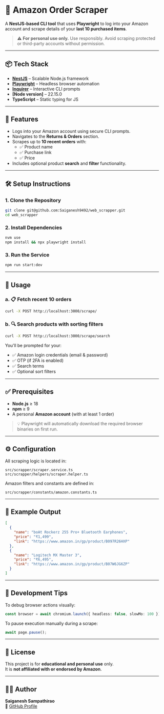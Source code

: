 # 🛒 Amazon Order Scraper

A **NestJS-based CLI tool** that uses **Playwright** to log into your Amazon account and scrape details of your **last 10 purchased items**.

> ⚠️ **For personal use only.** Use responsibly. Avoid scraping protected or third-party accounts without permission.

---

## 📦 Tech Stack

- **[NestJS](https://nestjs.com/)** – Scalable Node.js framework  
- **[Playwright](https://playwright.dev/)** – Headless browser automation  
- **[Inquirer](https://www.npmjs.com/package/inquirer)** – Interactive CLI prompts  
- **[Node version]** – 22.15.0  
- **TypeScript** – Static typing for JS

---

## 🚀 Features

- Logs into your Amazon account using secure CLI prompts.
- Navigates to the **Returns & Orders** section.
- Scrapes up to **10 recent orders** with:
  - ✅ Product name
  - ✅ Purchase link
  - ✅ Price
- Includes optional product **search** and **filter** functionality.

---

## 🛠️ Setup Instructions

### 1. Clone the Repository

```bash
git clone git@github.com:Saiganesh9492/web_scrapper.git
cd web_scrapper
```

### 2. Install Dependencies

```bash
nvm use
npm install && npx playwright install
```

### 3. Run the Service

```bash
npm run start:dev
```

---

## 📡 Usage

### a. 📋 Fetch recent 10 orders

```bash
curl -X POST http://localhost:3000/scrape/
```

### b. 🔍 Search products with sorting filters

```bash
curl -X POST http://localhost:3000/scrape/search
```

You'll be prompted for your:
- ✅ Amazon login credentials (email & password)
- ✅ OTP (if 2FA is enabled)
- ✅ Search terms
- ✅ Optional sort filters

---

## ✅ Prerequisites

- **Node.js** ≥ 18  
- **npm** ≥ 9  
- A personal **Amazon account** (with at least 1 order)

> 💡 Playwright will automatically download the required browser binaries on first run.

---

## ⚙️ Configuration

All scraping logic is located in:

```
src/scrapper/scraper.service.ts  
src/scrapper/helpers/scraper.helper.ts  
```

Amazon filters and constants are defined in:

```
src/scrapper/constants/amazon.constants.ts
```

---

## 📸 Example Output

```json
[
  {
    "name": "boAt Rockerz 255 Pro+ Bluetooth Earphones",
    "price": "₹1,499",
    "link": "https://www.amazon.in/gp/product/B097R26HXP"
  },
  {
    "name": "Logitech MX Master 3",
    "price": "₹6,495",
    "link": "https://www.amazon.in/gp/product/B07W6JG6ZP"
  }
]
```

---

## 🧪 Development Tips

To debug browser actions visually:

```ts
const browser = await chromium.launch({ headless: false, slowMo: 100 });
```

To pause execution manually during a scrape:

```ts
await page.pause();
```

---

## 📄 License

This project is for **educational and personal use** only.  
It is **not affiliated with or endorsed by Amazon**.

---

## 👨‍💻 Author

**Saiganesh Sampathirao**  
🔗 [GitHub Profile](https://github.com/Saiganesh9492)
